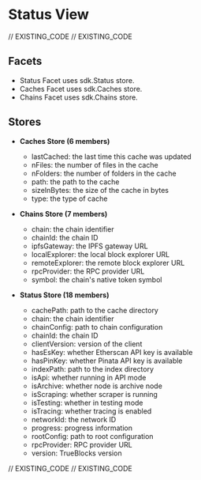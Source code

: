 <!--
Copyright 2016, 2026 The Authors. All rights reserved.
Use of this source code is governed by a license that can
be found in the LICENSE file.

Parts of this file were auto generated. Edit only those parts of
the code inside of 'EXISTING_CODE' tags.
-->
# Status View

// EXISTING_CODE
// EXISTING_CODE

## Facets

- Status Facet uses sdk.Status store.
- Caches Facet uses sdk.Caches store.
- Chains Facet uses sdk.Chains store.

## Stores

- **Caches Store (6 members)**

  - lastCached: the last time this cache was updated
  - nFiles: the number of files in the cache
  - nFolders: the number of folders in the cache
  - path: the path to the cache
  - sizeInBytes: the size of the cache in bytes
  - type: the type of cache

- **Chains Store (7 members)**

  - chain: the chain identifier
  - chainId: the chain ID
  - ipfsGateway: the IPFS gateway URL
  - localExplorer: the local block explorer URL
  - remoteExplorer: the remote block explorer URL
  - rpcProvider: the RPC provider URL
  - symbol: the chain's native token symbol

- **Status Store (18 members)**

  - cachePath: path to the cache directory
  - chain: the chain identifier
  - chainConfig: path to chain configuration
  - chainId: the chain ID
  - clientVersion: version of the client
  - hasEsKey: whether Etherscan API key is available
  - hasPinKey: whether Pinata API key is available
  - indexPath: path to the index directory
  - isApi: whether running in API mode
  - isArchive: whether node is archive node
  - isScraping: whether scraper is running
  - isTesting: whether in testing mode
  - isTracing: whether tracing is enabled
  - networkId: the network ID
  - progress: progress information
  - rootConfig: path to root configuration
  - rpcProvider: RPC provider URL
  - version: TrueBlocks version

// EXISTING_CODE
// EXISTING_CODE

